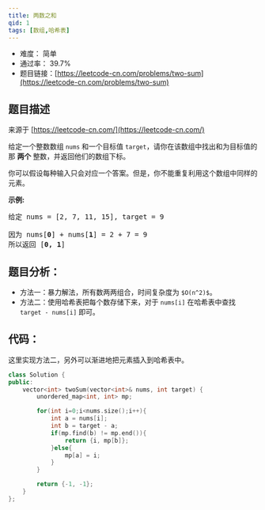 ```yaml
---
title: 两数之和
qid: 1
tags: [数组,哈希表]
---
```



- 难度： 简单
- 通过率： 39.7%
- 题目链接：[https://leetcode-cn.com/problems/two-sum](https://leetcode-cn.com/problems/two-sum)


## 题目描述

来源于 [https://leetcode-cn.com/](https://leetcode-cn.com/)

<p>给定一个整数数组 <code>nums</code>&nbsp;和一个目标值 <code>target</code>，请你在该数组中找出和为目标值的那&nbsp;<strong>两个</strong>&nbsp;整数，并返回他们的数组下标。</p>

<p>你可以假设每种输入只会对应一个答案。但是，你不能重复利用这个数组中同样的元素。</p>

<p><strong>示例:</strong></p>

<pre>给定 nums = [2, 7, 11, 15], target = 9

因为 nums[<strong>0</strong>] + nums[<strong>1</strong>] = 2 + 7 = 9
所以返回 [<strong>0, 1</strong>]
</pre>


## 题目分析：

- 方法一：暴力解法，所有数两两组合，时间复杂度为 `$O(n^2)$`。
- 方法二：使用哈希表把每个数存储下来，对于 `nums[i]` 在哈希表中查找 `target - nums[i]` 即可。

## 代码：

这里实现方法二，另外可以渐进地把元素插入到哈希表中。

```c++
class Solution {
public:
    vector<int> twoSum(vector<int>& nums, int target) {
        unordered_map<int, int> mp;

        for(int i=0;i<nums.size();i++){
            int a = nums[i];
            int b = target - a;
            if(mp.find(b) != mp.end()){
                return {i, mp[b]};
            }else{
                mp[a] = i;
            }
        }

        return {-1, -1};
    }
};
```